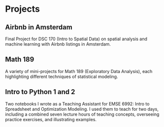 # Projects
## Airbnb in Amsterdam
Final Project for DSC 170 (Intro to Spatial Data) on spatial analysis and machine learning with Airbnb listings in Amsterdam.

## Math 189
A variety of mini-projects for Math 189 (Exploratory Data Analysis), each highlighting different techniques of statistical modeling.

## Intro to Python 1 and 2
Two notebooks I wrote as a Teaching Assistant for EMSE 6992: Intro to Spreadsheet and Optimization Modeling. I used them to teach for two days, including a combined seven lecture hours of teaching concepts, overseeing practice exercises, and illustrating examples.
